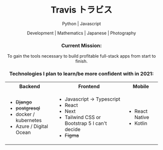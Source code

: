 <h1 id='name', align=center> Travis トラビス </h1>

<p align="center">
Python | Javascript
</p>
<p align="center">
Development | Mathematics | Japanese | Photography
</p>

<h3 align="center">Current Mission:</h3>
<p align="center">
  To gain the tools necessary to build profitable full-stack apps from start to finish.
</p>

<h3 align="center">Technologies I plan to learn/be more confident with in 2021:</h3>

<table align="center">
  <tr>
    <th>Backend</th>
    <th>Frontend</th>
    <th>Mobile</th>
  </tr>
  <tr>
    <td>
      <ul>
        <li><s>Django</s></li>
        <li><s>postgresql</s></li>
        <li>docker / kubernetes</li>
        <li>Azure / Digital Ocean</li>
      </ul>
    </td>
    <td>
      <ul>
        <li>Javascript -> Typescript</li>
        <li>React</li>
        <li>Next</li>
        <li>Tailwind CSS or Bootstrap 5 I can't decide</li>
        <li><s>Figma</s></li>
      </ul>
    </td>
    <td>
      <ul>
        <li>React Native</li>
        <li>Kotlin</li>
      </ul>
    </td>
  </tr>
</table>
